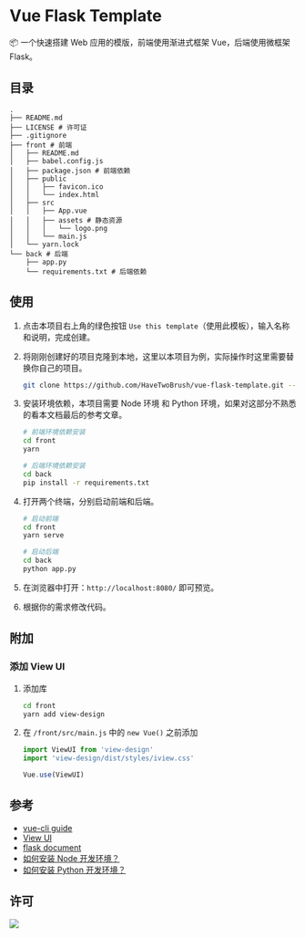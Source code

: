 # Vue Flask Template

📦 一个快速搭建 Web 应用的模版，前端使用渐进式框架 Vue，后端使用微框架 Flask。

## 目录

```
.
├── README.md
├── LICENSE # 许可证
├── .gitignore
├── front # 前端
│   ├── README.md
│   ├── babel.config.js
│   ├── package.json # 前端依赖
│   ├── public
│   │   ├── favicon.ico
│   │   └── index.html
│   ├── src
│   │   ├── App.vue
│   │   ├── assets # 静态资源
│   │   │   └── logo.png
│   │   └── main.js
│   └── yarn.lock
└── back # 后端
    ├── app.py
    └── requirements.txt # 后端依赖
```

## 使用

1. 点击本项目右上角的绿色按钮 `Use this template`（使用此模板），输入名称和说明，完成创建。

2. 将刚刚创建好的项目克隆到本地，这里以本项目为例，实际操作时这里需要替换你自己的项目。

    ```bash
    git clone https://github.com/HaveTwoBrush/vue-flask-template.git --depth 1
    ```

3. 安装环境依赖，本项目需要 Node 环境 和 Python 环境，如果对这部分不熟悉的看本文档最后的参考文章。

    ```bash
    # 前端环境依赖安装
    cd front
    yarn
    
    # 后端环境依赖安装
    cd back
    pip install -r requirements.txt
    ```

4. 打开两个终端，分别启动前端和后端。

    ```bash
    # 启动前端
    cd front
    yarn serve
    
    # 启动后端
    cd back
    python app.py
    ```

5. 在浏览器中打开：`http://localhost:8080/` 即可预览。

6. 根据你的需求修改代码。

## 附加

### 添加 View UI

1. 添加库

    ```bash
    cd front
    yarn add view-design
    ```

2. 在 `/front/src/main.js` 中的 `new Vue()` 之前添加

    ```javascript
    import ViewUI from 'view-design'
    import 'view-design/dist/styles/iview.css'

    Vue.use(ViewUI)
    ```

## 参考

- [vue-cli guide](https://cli.vuejs.org/zh/guide/)
- [View UI](https://www.iviewui.com/)
- [flask document](https://dormousehole.readthedocs.io/en/latest/)
- [如何安装 Node 开发环境？](https://v2ai.cn/linux/2018/11/11/LX-10.html)
- [如何安装 Python 开发环境？](https://v2ai.cn/linux/2018/04/29/LX-2.html)

## 许可

[![](https://award.dovolopor.com?lt=License&rt=MIT&rbc=green)](./LICENSE)

